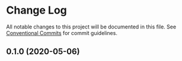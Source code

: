 # Change Log

All notable changes to this project will be documented in this file. See [Conventional Commits](https://conventionalcommits.org) for commit guidelines.

## 0.1.0 (2020-05-06)
